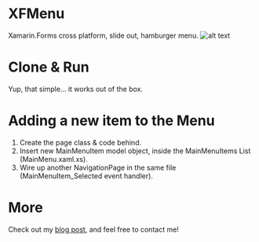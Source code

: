 # XFMenu
Xamarin.Forms cross platform, slide out, hamburger menu.
![alt text](https://i2.wp.com/www.brandontillman.com/wp-content/uploads/2017/08/XFMenu_iOS.png?w=1051 "BrandonTillman.com Xamarin.Forms")
# Clone & Run
Yup, that simple... it works out of the box.
# Adding a new item to the Menu
1. Create the page class & code behind.
2. Insert new MainMenuItem model object, inside the MainMenuItems List (MainMenu.xaml.xs).
3. Wire up another NavigationPage in the same file (MainMenuItem_Selected event handler).
# More
Check out my [blog post](http://www.brandontillman.com/xamarin-forms-navigation-slide-out-menu/), and feel free to contact me!
